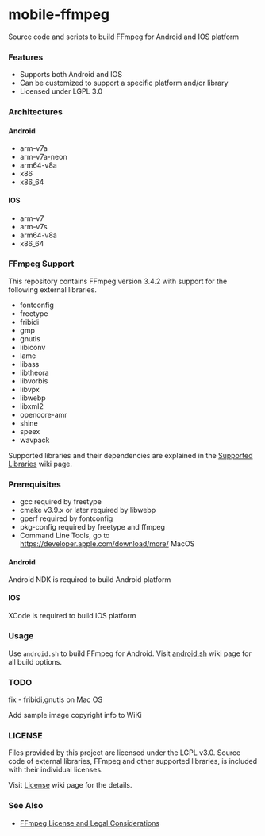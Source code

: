 # mobile-ffmpeg
Source code and scripts to build FFmpeg for Android and IOS platform

### Features
- Supports both Android and IOS
- Can be customized to support a specific platform and/or library
- Licensed under LGPL 3.0

### Architectures
#### Android
- arm-v7a
- arm-v7a-neon
- arm64-v8a
- x86
- x86_64

#### IOS
- arm-v7
- arm-v7s
- arm64-v8a
- x86_64

### FFmpeg Support
This repository contains FFmpeg version 3.4.2 with support for the following external libraries.

- fontconfig
- freetype
- fribidi
- gmp
- gnutls
- libiconv
- lame
- libass
- libtheora
- libvorbis
- libvpx
- libwebp
- libxml2
- opencore-amr
- shine
- speex
- wavpack

Supported libraries and their dependencies are explained in the [Supported Libraries](https://github.com/tanersener/mobile-ffmpeg/wiki/Supported-Libraries) wiki page.

### Prerequisites

- gcc required by freetype
- cmake v3.9.x or later required by libwebp
- gperf required by fontconfig
- pkg-config required by freetype and ffmpeg
- Command Line Tools, go to https://developer.apple.com/download/more/ MacOS

#### Android

Android NDK is required to build Android platform

#### IOS

XCode is required to build IOS platform

### Usage

Use `android.sh` to build FFmpeg for Android. Visit [android.sh](https://github.com/tanersener/mobile-ffmpeg/wiki/android.sh) wiki page for all build options.

### TODO
fix - fribidi,gnutls on Mac OS

Add sample image copyright info to WiKi

### LICENSE

Files provided by this project are licensed under the LGPL v3.0.
Source code of external libraries, FFmpeg and other supported libraries, is included with their individual licenses.

Visit [License](https://github.com/tanersener/mobile-ffmpeg/wiki/License) wiki page for the details.

### See Also

- [FFmpeg License and Legal Considerations](https://ffmpeg.org/legal.html)
